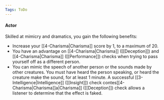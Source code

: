```yaml
---
Tags: ToDo
---
```

#### Actor

Skilled at mimicry and dramatics, you gain the following benefits:

-   Increase your [[4-Charisma|Charisma]] score by 1, to a maximum of 20.
-   You have an advantage on [[4-Charisma|Charisma]] ([[Deception]]) and [[4-Charisma|Charisma]] ([[Performance]]) checks when trying to pass yourself off as a different person.
-   You can mimic the speech of another person or the sounds made by other creatures. You must have heard the person speaking, or heard the creature make the sound, for at least 1 minute. A successful [[3-Intelligence|Intelligence]] ([[Insight]]) check contes[[4-Charisma|Charisma]]a|Charisma]] ([[Deception]]) check allows a listener to determine that the effect is faked.